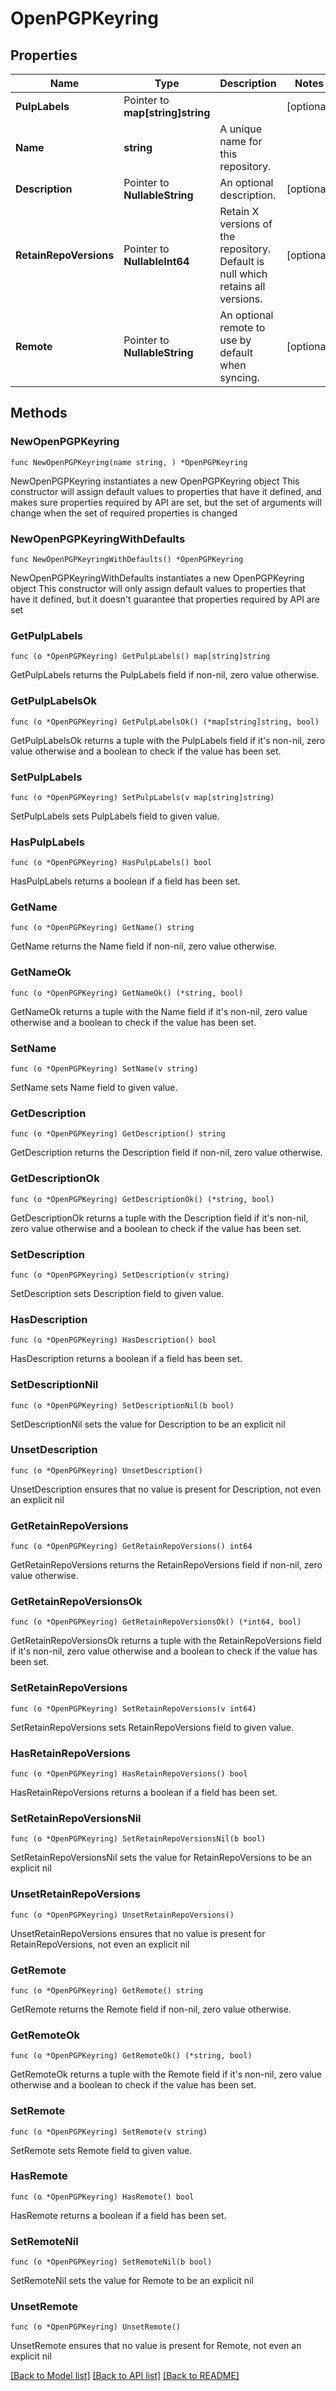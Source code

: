 # OpenPGPKeyring

## Properties

Name | Type | Description | Notes
------------ | ------------- | ------------- | -------------
**PulpLabels** | Pointer to **map[string]string** |  | [optional] 
**Name** | **string** | A unique name for this repository. | 
**Description** | Pointer to **NullableString** | An optional description. | [optional] 
**RetainRepoVersions** | Pointer to **NullableInt64** | Retain X versions of the repository. Default is null which retains all versions. | [optional] 
**Remote** | Pointer to **NullableString** | An optional remote to use by default when syncing. | [optional] 

## Methods

### NewOpenPGPKeyring

`func NewOpenPGPKeyring(name string, ) *OpenPGPKeyring`

NewOpenPGPKeyring instantiates a new OpenPGPKeyring object
This constructor will assign default values to properties that have it defined,
and makes sure properties required by API are set, but the set of arguments
will change when the set of required properties is changed

### NewOpenPGPKeyringWithDefaults

`func NewOpenPGPKeyringWithDefaults() *OpenPGPKeyring`

NewOpenPGPKeyringWithDefaults instantiates a new OpenPGPKeyring object
This constructor will only assign default values to properties that have it defined,
but it doesn't guarantee that properties required by API are set

### GetPulpLabels

`func (o *OpenPGPKeyring) GetPulpLabels() map[string]string`

GetPulpLabels returns the PulpLabels field if non-nil, zero value otherwise.

### GetPulpLabelsOk

`func (o *OpenPGPKeyring) GetPulpLabelsOk() (*map[string]string, bool)`

GetPulpLabelsOk returns a tuple with the PulpLabels field if it's non-nil, zero value otherwise
and a boolean to check if the value has been set.

### SetPulpLabels

`func (o *OpenPGPKeyring) SetPulpLabels(v map[string]string)`

SetPulpLabels sets PulpLabels field to given value.

### HasPulpLabels

`func (o *OpenPGPKeyring) HasPulpLabels() bool`

HasPulpLabels returns a boolean if a field has been set.

### GetName

`func (o *OpenPGPKeyring) GetName() string`

GetName returns the Name field if non-nil, zero value otherwise.

### GetNameOk

`func (o *OpenPGPKeyring) GetNameOk() (*string, bool)`

GetNameOk returns a tuple with the Name field if it's non-nil, zero value otherwise
and a boolean to check if the value has been set.

### SetName

`func (o *OpenPGPKeyring) SetName(v string)`

SetName sets Name field to given value.


### GetDescription

`func (o *OpenPGPKeyring) GetDescription() string`

GetDescription returns the Description field if non-nil, zero value otherwise.

### GetDescriptionOk

`func (o *OpenPGPKeyring) GetDescriptionOk() (*string, bool)`

GetDescriptionOk returns a tuple with the Description field if it's non-nil, zero value otherwise
and a boolean to check if the value has been set.

### SetDescription

`func (o *OpenPGPKeyring) SetDescription(v string)`

SetDescription sets Description field to given value.

### HasDescription

`func (o *OpenPGPKeyring) HasDescription() bool`

HasDescription returns a boolean if a field has been set.

### SetDescriptionNil

`func (o *OpenPGPKeyring) SetDescriptionNil(b bool)`

 SetDescriptionNil sets the value for Description to be an explicit nil

### UnsetDescription
`func (o *OpenPGPKeyring) UnsetDescription()`

UnsetDescription ensures that no value is present for Description, not even an explicit nil
### GetRetainRepoVersions

`func (o *OpenPGPKeyring) GetRetainRepoVersions() int64`

GetRetainRepoVersions returns the RetainRepoVersions field if non-nil, zero value otherwise.

### GetRetainRepoVersionsOk

`func (o *OpenPGPKeyring) GetRetainRepoVersionsOk() (*int64, bool)`

GetRetainRepoVersionsOk returns a tuple with the RetainRepoVersions field if it's non-nil, zero value otherwise
and a boolean to check if the value has been set.

### SetRetainRepoVersions

`func (o *OpenPGPKeyring) SetRetainRepoVersions(v int64)`

SetRetainRepoVersions sets RetainRepoVersions field to given value.

### HasRetainRepoVersions

`func (o *OpenPGPKeyring) HasRetainRepoVersions() bool`

HasRetainRepoVersions returns a boolean if a field has been set.

### SetRetainRepoVersionsNil

`func (o *OpenPGPKeyring) SetRetainRepoVersionsNil(b bool)`

 SetRetainRepoVersionsNil sets the value for RetainRepoVersions to be an explicit nil

### UnsetRetainRepoVersions
`func (o *OpenPGPKeyring) UnsetRetainRepoVersions()`

UnsetRetainRepoVersions ensures that no value is present for RetainRepoVersions, not even an explicit nil
### GetRemote

`func (o *OpenPGPKeyring) GetRemote() string`

GetRemote returns the Remote field if non-nil, zero value otherwise.

### GetRemoteOk

`func (o *OpenPGPKeyring) GetRemoteOk() (*string, bool)`

GetRemoteOk returns a tuple with the Remote field if it's non-nil, zero value otherwise
and a boolean to check if the value has been set.

### SetRemote

`func (o *OpenPGPKeyring) SetRemote(v string)`

SetRemote sets Remote field to given value.

### HasRemote

`func (o *OpenPGPKeyring) HasRemote() bool`

HasRemote returns a boolean if a field has been set.

### SetRemoteNil

`func (o *OpenPGPKeyring) SetRemoteNil(b bool)`

 SetRemoteNil sets the value for Remote to be an explicit nil

### UnsetRemote
`func (o *OpenPGPKeyring) UnsetRemote()`

UnsetRemote ensures that no value is present for Remote, not even an explicit nil

[[Back to Model list]](../README.md#documentation-for-models) [[Back to API list]](../README.md#documentation-for-api-endpoints) [[Back to README]](../README.md)


